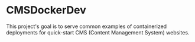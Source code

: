 # CMSDockerDev

This project's goal is to serve common examples of containerized deployments for quick-start CMS (Content Management System) websites.


<!-- Covered examples include:

Not entirely limited to just CMS type sites; include other non-developer set-ups for convenient access use cases

    PHP:
        Wordpress
        Drupal

        # dev framework
        Laravel

    Python:
        Wagtail

    CSharp:
        Orchard

    Javascript:
        WikiJs



Notes and Documentation:

    Wordpress:
        https://hub.docker.com/_/wordpress/

    PhpMyAdmin:
        https://hub.docker.com/_/phpmyadmin?tab=description


    Drupal:
        https://www.drupal.org/docs/security-in-drupal/securing-file-permissions-and-ownership
        https://www.drupal.org/server-permissions
        https://hub.docker.com/_/drupal


    Orchard:
        https://docs.orchardcore.net/en/latest/
        
    Wagtail:
        https://github.com/wagtail/bakerydemo

    
Initial issue tracking:

drupal mounting local storage results in permissions errors with drupal storage on /var/www/html -> /opt/drupal/web because directory requires ownership by www-data; issue isn't related solely to permissions, the contents may be overwritten by the hosts mounted directory

Solution: using docker volumes to address necessary container storage
 -->